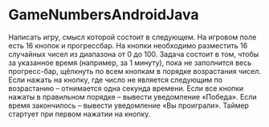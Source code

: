 # GameNumbersAndroidJava
Написать игру, смысл которой состоит в следующем. 
На игровом поле есть 16 кнопок и прогрессбар. 
На кнопки необходимо разместить 16 случайных чисел из диапазона от 0 до 100. 
Задача состоит в том, чтобы за указанное время (например, за 1 минуту), 
пока не заполнится весь прогресс-бар, щёлкнуть по всем кнопкам в порядке возрастания чисел. 
Если нажать на кнопку, где число не является следующим по возрастанию – отнимается одна секунда времени. 
Если все кнопки нажаты в правильном порядке – вывести уведомление «Победа». 
Если время закончилось – вывести уведомление «Вы проиграли». 
Таймер 	стартует при первом нажатии на кнопку.
